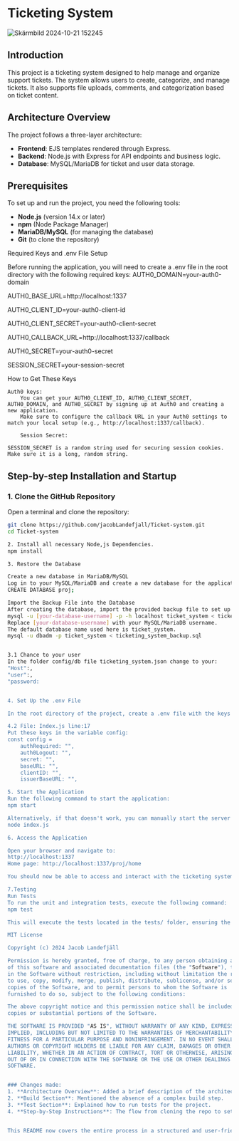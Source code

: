 # Ticketing System
![Skärmbild 2024-10-21 152245](https://github.com/user-attachments/assets/fa813080-a9c7-4771-9990-5ebf6db3cdc5)

## Introduction
This project is a ticketing system designed to help manage and organize support tickets. The system allows users to create, categorize, and manage tickets. It also supports file uploads, comments, and categorization based on ticket content.

## Architecture Overview
The project follows a three-layer architecture:
- **Frontend**: EJS templates rendered through Express.
- **Backend**: Node.js with Express for API endpoints and business logic.
- **Database**: MySQL/MariaDB for ticket and user data storage.

## Prerequisites
To set up and run the project, you need the following tools:
- **Node.js** (version 14.x or later)
- **npm** (Node Package Manager)
- **MariaDB/MySQL** (for managing the database)
- **Git** (to clone the repository)

Required Keys and .env File Setup

Before running the application, you will need to create a .env file in the root directory with the following required keys:
AUTH0_DOMAIN=your-auth0-domain

AUTH0_BASE_URL=http://localhost:1337

AUTH0_CLIENT_ID=your-auth0-client-id

AUTH0_CLIENT_SECRET=your-auth0-client-secret

AUTH0_CALLBACK_URL=http://localhost:1337/callback

AUTH0_SECRET=your-auth0-secret

SESSION_SECRET=your-session-secret

How to Get These Keys

    Auth0 keys:
        You can get your AUTH0_CLIENT_ID, AUTH0_CLIENT_SECRET, AUTH0_DOMAIN, and AUTH0_SECRET by signing up at Auth0 and creating a new application.
        Make sure to configure the callback URL in your Auth0 settings to match your local setup (e.g., http://localhost:1337/callback).

        Session Secret:

    SESSION_SECRET is a random string used for securing session cookies. Make sure it is a long, random string.

## Step-by-step Installation and Startup

### 1. Clone the GitHub Repository

Open a terminal and clone the repository:

```bash
git clone https://github.com/jacobLandefjall/Ticket-system.git
cd Ticket-system

2. Install all necessary Node,js Dependencies.
npm install

3. Restore the Database

Create a new database in MariaDB/MySQL
Log in to your MySQL/MariaDB and create a new database for the application:
CREATE DATABASE proj;

Import the Backup File into the Database
After creating the database, import the provided backup file to set up the necessary tables and initial data:
mysql -u [your-database-username] -p -h localhost ticket_system < ticketing_system_backup.sql
Replace [your-database-username] with your MySQL/MariaDB username.
The default database name used here is ticket_system.
mysql -u dbadm -p ticket_system < ticketing_system_backup.sql


3.1 Chance to your user
In the folder config/db file ticketing_system.json change to your:
"Host":,
"user":,
"password:


4. Set Up the .env File

In the root directory of the project, create a .env file with the keys described in the Required Keys and .env File Setup section above.

4.2 File: Index.js line:17
Put these keys in the variable config:
const config = 
    authRequired: "",
    auth0Logout: "",
    secret: "",
    baseURL: "",
    clientID: "",
    issuerBaseURL: "", 

5. Start the Application
Run the following command to start the application:
npm start

Alternatively, if that doesn't work, you can manually start the server with:
node index.js

6. Access the Application

Open your browser and navigate to:
http://localhost:1337
Home page: http://localhost:1337/proj/home

You should now be able to access and interact with the ticketing system.

7.Testing
Run Tests
To run the unit and integration tests, execute the following command:
npm test

This will execute the tests located in the tests/ folder, ensuring the integrity of the system’s core functionalities.

MIT License

Copyright (c) 2024 Jacob Landefjäll

Permission is hereby granted, free of charge, to any person obtaining a copy
of this software and associated documentation files (the "Software"), to deal
in the Software without restriction, including without limitation the rights
to use, copy, modify, merge, publish, distribute, sublicense, and/or sell
copies of the Software, and to permit persons to whom the Software is
furnished to do so, subject to the following conditions:

The above copyright notice and this permission notice shall be included in all
copies or substantial portions of the Software.

THE SOFTWARE IS PROVIDED "AS IS", WITHOUT WARRANTY OF ANY KIND, EXPRESS OR
IMPLIED, INCLUDING BUT NOT LIMITED TO THE WARRANTIES OF MERCHANTABILITY,
FITNESS FOR A PARTICULAR PURPOSE AND NONINFRINGEMENT. IN NO EVENT SHALL THE
AUTHORS OR COPYRIGHT HOLDERS BE LIABLE FOR ANY CLAIM, DAMAGES OR OTHER
LIABILITY, WHETHER IN AN ACTION OF CONTRACT, TORT OR OTHERWISE, ARISING FROM,
OUT OF OR IN CONNECTION WITH THE SOFTWARE OR THE USE OR OTHER DEALINGS IN THE
SOFTWARE.


### Changes made:
1. **Architecture Overview**: Added a brief description of the architecture and optional diagram placement.
2. **Build Section**: Mentioned the absence of a complex build step.
3. **Test Section**: Explained how to run tests for the project.
4. **Step-by-Step Instructions**: The flow from cloning the repo to setting up the environment variables, restoring the database, and starting the app has been clearly outlined.


This README now covers the entire process in a structured and user-friendly way. Instructions for setting up a .env file with the correct API keys and environment variables
